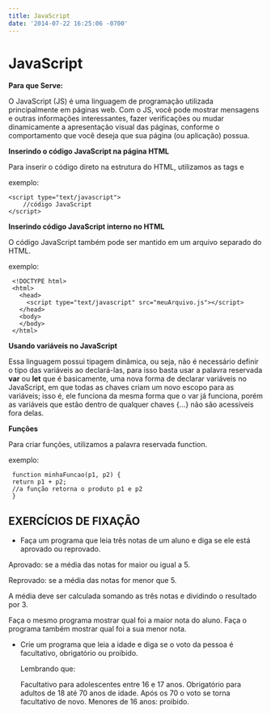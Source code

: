 ```yaml
---
title: JavaScript
date: '2014-07-22 16:25:06 -0700'
---
```


# JavaScript

**Para que Serve:**

O JavaScript \(JS\) é uma linguagem de programação utilizada principalmente em páginas web. Com o JS, você pode mostrar mensagens e outras informações interessantes, fazer verificações ou mudar dinamicamente a apresentação visual das páginas, conforme o comportamento que você deseja que sua página \(ou aplicação\) possua.

**Inserindo o código JavaScript na página HTML**

Para inserir o código direto na estrutura do HTML, utilizamos as tags  e 

exemplo:

```text
<script type="text/javascript">
    //código JavaScript
</script>
```

**Inserindo código JavaScript interno no HTML**

O código JavaScript também pode ser mantido em um arquivo separado do HTML.

exemplo:

```text
 <!DOCTYPE html>
 <html>
   <head>
     <script type="text/javascript" src="meuArquivo.js"></script>
   </head>
   <body>
   </body>
 </html>
```

**Usando variáveis no JavaScript**

Essa linguagem possui tipagem dinâmica, ou seja, não é necessário definir o tipo das variáveis ao declará-las, para isso basta usar a palavra reservada **var** ou **let** que é basicamente, uma nova forma de declarar variáveis no JavaScript, em que todas as chaves criam um novo escopo para as variáveis; isso é, ele funciona da mesma forma que o var já funciona, porém as variáveis que estão dentro de qualquer chaves {…} não são acessíveis fora delas.

**Funções**

Para criar funções, utilizamos a palavra reservada function.

exemplo:

```text
 function minhaFuncao(p1, p2) {
 return p1 + p2;   
 //a função retorna o produto p1 e p2
 }
```

## EXERCÍCIOS DE FIXAÇÃO

* Faça um programa que leia três notas de um aluno e diga se ele está aprovado ou reprovado.

Aprovado: se a média das notas for maior ou igual a 5.

Reprovado: se a média das notas for menor que 5.

A média deve ser calculada somando as três notas e dividindo o resultado por 3.

Faça o mesmo programa mostrar qual foi a maior nota do aluno. Faça o programa também mostrar qual foi a sua menor nota.

* Crie um programa que leia a idade e diga se o voto da pessoa é facultativo, obrigatório ou proibido.

  Lembrando que:

  Facultativo para adolescentes entre 16 e 17 anos. Obrigatório para adultos de 18 até 70 anos de idade. Após os 70 o voto se torna facultativo de novo. Menores de 16 anos: proibido.

